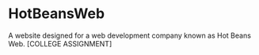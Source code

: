 # HotBeansWeb
A website designed for a web development company known as Hot Beans Web. [COLLEGE ASSIGNMENT]
